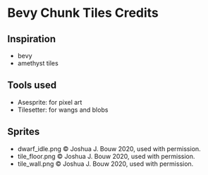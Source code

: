 # Bevy Chunk Tiles Credits
## Inspiration
* bevy
* amethyst tiles
## Tools used
* Asesprite: for pixel art
* Tilesetter: for wangs and blobs
## Sprites
* dwarf_idle.png © Joshua J. Bouw 2020, used with permission.
* tile_floor.png © Joshua J. Bouw 2020, used with permission.
* tile_wall.png © Joshua J. Bouw 2020, used with permission.